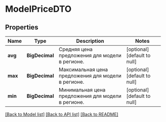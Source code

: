 # ModelPriceDTO
## Properties

| Name | Type | Description | Notes |
|------------ | ------------- | ------------- | -------------|
| **avg** | **BigDecimal** | Средняя цена предложения для модели в регионе. | [optional] [default to null] |
| **max** | **BigDecimal** | Максимальная цена предложения для модели в регионе. | [optional] [default to null] |
| **min** | **BigDecimal** | Минимальная цена предложения для модели в регионе. | [optional] [default to null] |

[[Back to Model list]](../README.md#documentation-for-models) [[Back to API list]](../README.md#documentation-for-api-endpoints) [[Back to README]](../README.md)


